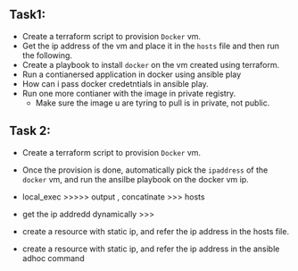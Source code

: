 ## Task1:

* Create a terraform script to provision `Docker` vm.
* Get the ip address of the vm and place it in the `hosts` file and then run the following.
* Create a playbook to install `docker` on the vm created using terraform.
* Run a contianersed application in docker using ansible play 
* How can i pass docker credetntials in ansible play.
* Run one more contianer with the image in private registry.
    * Make sure the image u are tyring to pull is in private, not public.




## Task 2:
* Create a terraform script to provision `Docker` vm.
* Once the provision is done, automatically pick the `ipaddress` of the `docker` vm, and run the ansilbe playbook on the docker vm ip.


* local_exec >>>>> output , concatinate >>> hosts
* get the ip addredd dynamically >>>
* create a resource with static ip, and refer the ip address in the hosts file.
* create a resource with static ip, and refer the ip address in the ansible adhoc command